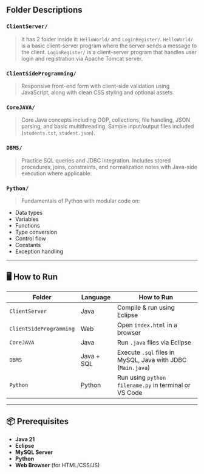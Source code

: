 ## Folder Descriptions

### `ClientServer/`

> It has 2 folder inside it: `HelloWorld/` and `LoginRegister/`. `HelloWorld/` is a basic client-server program where the server sends a message to the client. `LoginRegister/` is a client-server program that handles user login and registration via Apache Tomcat server.

### `ClientSideProgramming/`

> Responsive front-end form with client-side validation using JavaScript, along with clean CSS styling and optional assets.

### `CoreJAVA/`

> Core Java concepts including OOP, collections, file handling, JSON parsing, and basic multithreading. Sample input/output files included (`students.txt`, `student.json`).

### `DBMS/`

> Practice SQL queries and JDBC integration. Includes stored procedures, joins, constraints, and normalization notes with Java-side execution where applicable.

### `Python/`

> Fundamentals of Python with modular code on:

* Data types
* Variables
* Functions
* Type conversion
* Control flow
* Constants
* Exception handling

---

## 🖥️ How to Run

| Folder                  | Language   | How to Run                                                  |
| ----------------------- | ---------- | ----------------------------------------------------------- |
| `ClientServer`          | Java       | Compile & run using Eclipse                                 |
| `ClientSideProgramming` | Web        | Open `index.html` in a browser                              |
| `CoreJAVA`              | Java       | Run `.java` files via Eclipse                               |
| `DBMS`                  | Java + SQL | Execute `.sql` files in MySQL, Java with JDBC (`Main.java`) |
| `Python`                | Python     | Run using `python filename.py` in terminal or VS Code       |

---

## 📦 Prerequisites

* **Java 21**
* **Eclipse**
* **MySQL Server** 
* **Python**
* **Web Browser** (for HTML/CSS/JS)

